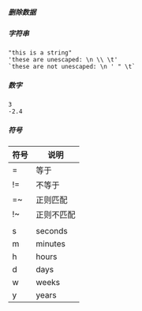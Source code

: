 ##### 删除数据







##### 字符串

```
"this is a string"
'these are unescaped: \n \\ \t'
`these are not unescaped: \n ' " \t`
```

##### 数字

```
3
-2.4
```

##### 符号

| 符号 | 说明       |
| ---- | ---------- |
| =    | 等于       |
| !=   | 不等于     |
| =~   | 正则匹配   |
| !~   | 正则不匹配 |
|      |            |
| s    | seconds    |
| m    | minutes    |
| h    | hours      |
| d    | days       |
| w    | weeks      |
| y    | years      |



```




```



